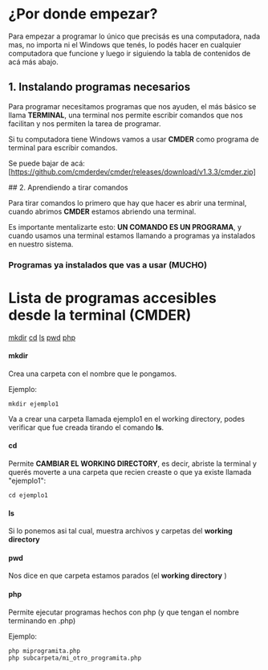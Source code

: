 # ¿Por donde empezar?

Para empezar a programar lo único que precisás es una computadora, nada mas, no importa ni el Windows que tenés, lo podés hacer en cualquier computadora que funcione y luego ir siguiendo la tabla de contenidos de acá más abajo.

## 1. Instalando programas necesarios

Para programar necesitamos programas que nos ayuden, el más básico se llama **TERMINAL**, una terminal nos permite escribir comandos que nos facilitan y nos permiten la tarea de programar.

Si tu computadora tiene Windows vamos a usar **CMDER** como programa de terminal para escribir comandos.

Se puede bajar de acá:
[https://github.com/cmderdev/cmder/releases/download/v1.3.3/cmder.zip]


## 2. Aprendiendo a tirar comandos

Para tirar comandos lo primero que hay que hacer es abrir una terminal, cuando abrimos **CMDER** estamos abriendo una terminal.

Es importante mentalizarte esto: **UN COMANDO ES UN PROGRAMA**, y cuando usamos una terminal estamos llamando a programas ya instalados en nuestro sistema.

### Programas ya instalados que vas a usar (MUCHO)

Lista de programas accesibles desde la terminal (**CMDER**)
=================
[mkdir](#mkdir)
[cd](#cd)
[ls](#ls)
[pwd](#pwd)
[php](#php)

#### mkdir
Crea una carpeta con el nombre que le pongamos.

Ejemplo:
```
mkdir ejemplo1
```

Va a crear una carpeta llamada ejemplo1 en el working directory, podes verificar que fue creada tirando el comando **ls**.

#### cd
Permite **CAMBIAR EL WORKING DIRECTORY**, es decir, abriste la terminal y querés moverte a una carpeta que recien creaste o que ya existe llamada "ejemplo1":
```
cd ejemplo1
```

#### ls
Si lo ponemos asi tal cual, muestra archivos y carpetas del **working directory**

#### pwd
Nos dice en que carpeta estamos parados (el **working directory** )

#### php
Permite ejecutar programas hechos con php (y que tengan el nombre terminando en .php)

Ejemplo:
```
php miprogramita.php
php subcarpeta/mi_otro_programita.php
```
